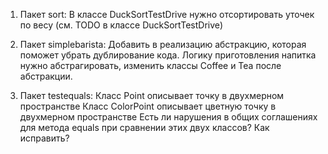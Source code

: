 1. Пакет sort:
   В классе DuckSortTestDrive нужно отсортировать уточек по весу (см. TODO в классе DuckSortTestDrive)

2. Пакет simplebarista:
   Добавить в реализацию абстракцию, которая поможет убрать дублирование кода.
   Логику приготовления напитка нужно абстрагировать, изменить классы Coffee и Tea после абстракции.

3. Пакет testequals:
   Класс Point описывает точку в двухмерном пространстве
   Класс ColorPoint описывает цветную точку в двухмерном пространстве
   Есть ли нарушения в общих соглашениях для метода equals при сравнении этих двух классов?
   Как исправить?